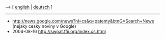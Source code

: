 \--\> \[ [ english](SwpatcninoEn "wikilink") \| [
deutsch](SwpatcninoDe "wikilink") \]

------------------------------------------------------------------------

-   <http://news.google.com/news?hl=cs&q=patenty&btnG=Search+News>
    (nejaky cesky noviny v Google)
-   2004-08-16 <http://swpat.ffii.org/index.cs.html>
